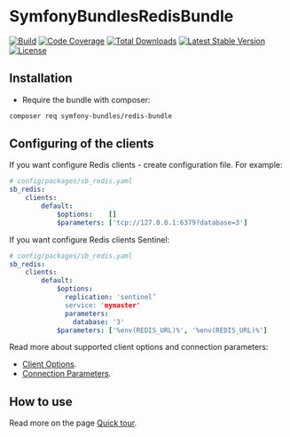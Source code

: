 SymfonyBundlesRedisBundle
=========================

[![Build][master Build Status Image]][master Build Status]
[![Code Coverage][code-coverage-image]][code-coverage-link]
[![Total Downloads][downloads-image]][package-link]
[![Latest Stable Version][stable-image]][package-link]
[![License][license-image]][license-link]

Installation
------------
* Require the bundle with composer:

``` bash
composer req symfony-bundles/redis-bundle
```

Configuring of the clients
--------------------------
If you want configure Redis clients - create configuration file. For example:
``` yml
# config/packages/sb_redis.yaml
sb_redis:
    clients:
        default:
            $options:    []
            $parameters: ['tcp://127.0.0.1:6379?database=3']

```

If you want configure Redis clients Sentinel:
``` yml
# config/packages/sb_redis.yaml
sb_redis:
    clients:
        default:
            $options:
              replication: 'sentinel’
              service: 'mymaster'
              parameters:
                database: '3'
            $parameters: ['%env(REDIS_URL)%', '%env(REDIS_URL)%']

```

Read more about supported client options and connection parameters:

* [Client Options][predis-options-link].
* [Connection Parameters][predis-parameters-link].

How to use
----------
Read more on the page [Quick tour][predis-quick-tour-link].

[package-link]: https://packagist.org/packages/symfony-bundles/redis-bundle
[license-link]: https://github.com/symfony-bundles/redis-bundle/blob/master/LICENSE
[license-image]: https://poser.pugx.org/symfony-bundles/redis-bundle/license
[stable-image]: https://poser.pugx.org/symfony-bundles/redis-bundle/v/stable
[downloads-image]: https://poser.pugx.org/symfony-bundles/redis-bundle/downloads
[predis-quick-tour-link]: https://github.com/nrk/predis/wiki/Quick-tour
[predis-options-link]: https://github.com/nrk/predis/wiki/Client-Options#list-of-supported-client-options
[predis-parameters-link]: https://github.com/nrk/predis/wiki/Connection-Parameters#connection-parameters
[master Build Status]: https://github.com/symfony-bundles/redis-bundle/actions?query=workflow%3ASymfony+branch%3Amaster
[master Build Status Image]: https://github.com/symfony-bundles/redis-bundle/workflows/Symfony/badge.svg?branch=master
[code-coverage-link]: https://codecov.io/gh/symfony-bundles/redis-bundle/branch/master
[code-coverage-image]: https://img.shields.io/codecov/c/github/symfony-bundles/redis-bundle/master?logo=codecov
